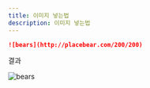 ```yaml
---
title: 이미지 넣는법
description: 이미지 넣는법
---
```


```markdown
![bears](http://placebear.com/200/200)
```

결과

![bears](http://placebear.com/200/200)